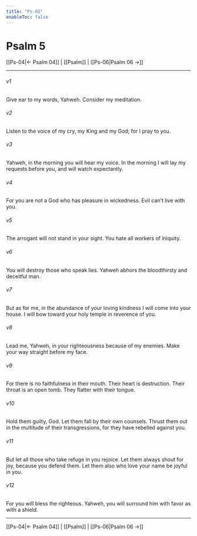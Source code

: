 ```yaml
---
title: "Ps-05"
enableToc: false
---
```

# Psalm 5

[[Ps-04|← Psalm 04]] | [[Psalm]] | [[Ps-06|Psalm 06 →]]
***



###### v1 
Give ear to my words, Yahweh. Consider my meditation. 

###### v2 
Listen to the voice of my cry, my King and my God; for I pray to you. 

###### v3 
Yahweh, in the morning you will hear my voice. In the morning I will lay my requests before you, and will watch expectantly. 

###### v4 
For you are not a God who has pleasure in wickedness. Evil can't live with you. 

###### v5 
The arrogant will not stand in your sight. You hate all workers of iniquity. 

###### v6 
You will destroy those who speak lies. Yahweh abhors the bloodthirsty and deceitful man. 

###### v7 
But as for me, in the abundance of your loving kindness I will come into your house. I will bow toward your holy temple in reverence of you. 

###### v8 
Lead me, Yahweh, in your righteousness because of my enemies. Make your way straight before my face. 

###### v9 
For there is no faithfulness in their mouth. Their heart is destruction. Their throat is an open tomb. They flatter with their tongue. 

###### v10 
Hold them guilty, God. Let them fall by their own counsels. Thrust them out in the multitude of their transgressions, for they have rebelled against you. 

###### v11 
But let all those who take refuge in you rejoice. Let them always shout for joy, because you defend them. Let them also who love your name be joyful in you. 

###### v12 
For you will bless the righteous. Yahweh, you will surround him with favor as with a shield.

***
[[Ps-04|← Psalm 04]] | [[Psalm]] | [[Ps-06|Psalm 06 →]]
